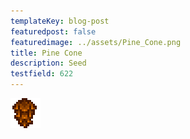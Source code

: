 ```yaml
---
templateKey: blog-post
featuredpost: false
featuredimage: ../assets/Pine_Cone.png
title: Pine Cone
description: Seed
testfield: 622
---
```

![Pine Cone](../assets/Pine_Cone.png)